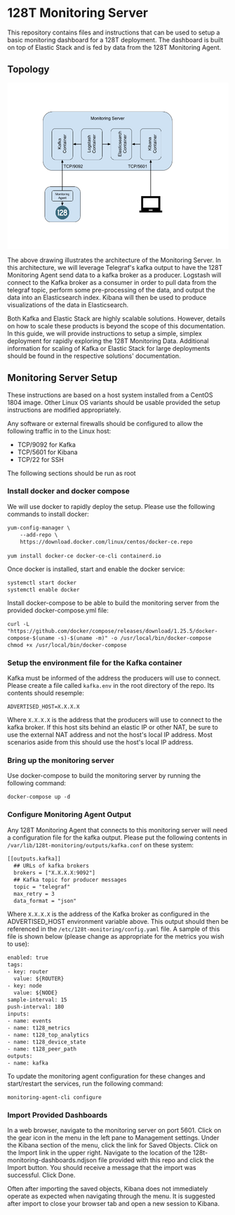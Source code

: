# 128T Monitoring Server #

This repository contains files and instructions that can be used to setup a basic monitoring dashboard for a 128T deployment.  The dashboard is built on top of Elastic Stack and is fed by data from the 128T Monitoring Agent.

## Topology ##

![Monitoring Framework](./monitoring_framework.png)

The above drawing illustrates the architecture of the Monitoring Server.  In this architecture, we will leverage Telegraf's kafka output to have the 128T Monitoring Agent send data to a kafka broker as a producer.  Logstash will connect to the Kafka broker as a consumer in order to pull data from the telegraf topic, perform some pre-processing of the data, and output the data into an Elasticsearch index.  Kibana will then be used to produce visualizations of the data in Elasticsearch.

Both Kafka and Elastic Stack are highly scalable solutions.  However, details on how to scale these products is beyond the scope of this documentation.  In this guide, we will provide instructions to setup a simple, simplex deployment for rapidly exploring the 128T Monitoring Data.  Additional information for scaling of Kafka or Elastic Stack for large deployments should be found in the respective solutions' documentation.

## Monitoring Server Setup ##

These instructions are based on a host system installed from a CentOS 1804 image.  Other Linux OS variants should be usable provided the setup instructions are modified appropriately.

Any software or external firewalls should be configured to allow the following traffic in to the Linux host:
* TCP/9092 for Kafka
* TCP/5601 for Kibana
* TCP/22 for SSH

The following sections should be run as root

### Install docker and docker compose ###
We will use docker to rapidly deploy the setup.  Please use the following commands to install docker:
```
yum-config-manager \
    --add-repo \
    https://download.docker.com/linux/centos/docker-ce.repo

yum install docker-ce docker-ce-cli containerd.io
```

Once docker is installed, start and enable the docker service:
```
systemctl start docker
systemctl enable docker
```

Install docker-compose to be able to build the monitoring server from the provided docker-compose.yml file:
```
curl -L "https://github.com/docker/compose/releases/download/1.25.5/docker-compose-$(uname -s)-$(uname -m)" -o /usr/local/bin/docker-compose
chmod +x /usr/local/bin/docker-compose
```

### Setup the environment file for the Kafka container ###
Kafka must be informed of the address the producers will use to connect.  Please create a file called `kafka.env` in the root directory of the repo.  Its contents should resemple:
```
ADVERTISED_HOST=X.X.X.X
```
Where `X.X.X.X` is the address that the producers will use to connect to the kafka broker.  If this host sits behind an elastic IP or other NAT, be sure to use the external NAT address and not the host's local IP address.  Most scenarios aside from this should use the host's local IP address.

### Bring up the monitoring server ###
Use docker-compose to build the monitoring server by running the following command:
```
docker-compose up -d
```

### Configure Monitoring Agent Output ###
Any 128T Monitoring Agent that connects to this monitoring server will need a configuration file for the kafka output.  Please put the following contents in `/var/lib/128t-monitoring/outputs/kafka.conf` on these system:
```
[[outputs.kafka]]
  ## URLs of kafka brokers
  brokers = ["X.X.X.X:9092"]
  ## Kafka topic for producer messages
  topic = "telegraf"
  max_retry = 3
  data_format = "json"
```
Where `X.X.X.X` is the address of the Kafka broker as configured in the ADVERTISED_HOST environment variable above.  This output should then be referenced in the `/etc/128t-monitoring/config.yaml` file.  A sample of this file is shown below (please change as appropriate for the metrics you wish to use):
```
enabled: true
tags:
- key: router
  value: ${ROUTER}
- key: node
  value: ${NODE}
sample-interval: 15
push-interval: 180
inputs:
- name: events
- name: t128_metrics
- name: t128_top_analytics
- name: t128_device_state
- name: t128_peer_path
outputs:
- name: kafka
```
To update the monitoring agent configuration for these changes and start/restart the services, run the following command:
```
monitoring-agent-cli configure
```

### Import Provided Dashboards ###
In a web browser, navigate to the monitoring server on port 5601.  Click on the gear icon in the menu in the left pane to Management settings.  Under the Kibana section of the menu, click the link for Saved Objects.  Click on the Import link in the upper right.  Navigate to the location of the 128t-monitoring-dashboards.ndjson file provided with this repo and click the Import button.  You should receive a message that the import was successful.  Click Done.

Often after importing the saved objects, Kibana does not immediately operate as expected when navigating through the menu.  It is suggested after import to close your browser tab and open a new session to Kibana.
